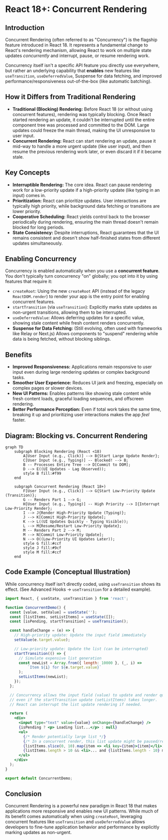 # React 18+: Concurrent Rendering

## Introduction

Concurrent Rendering (often referred to as "Concurrency") is the flagship feature introduced in React 18. It represents a fundamental change to React's rendering mechanism, allowing React to work on multiple state updates *concurrently* and interrupt, pause, or resume rendering work.

Concurrency itself isn't a specific API feature you directly use everywhere, but rather an underlying capability that **enables** new features like `useTransition`, `useDeferredValue`, Suspense for data fetching, and improved performance/responsiveness out-of-the-box (like automatic batching).

## How it Differs from Traditional Rendering

- **Traditional (Blocking) Rendering:** Before React 18 (or without using concurrent features), rendering was typically blocking. Once React started rendering an update, it couldn't be interrupted until the entire component tree was processed and committed to the DOM. Large updates could freeze the main thread, making the UI unresponsive to user input.
- **Concurrent Rendering:** React can start rendering an update, pause it mid-way to handle a more urgent update (like user input), and then resume the previous rendering work later, or even discard it if it became stale.

## Key Concepts

- **Interruptible Rendering:** The core idea. React can pause rendering work for a low-priority update if a high-priority update (like typing in an input) comes in.
- **Prioritization:** React can prioritize updates. User interactions are typically high priority, while background data fetching or transitions are lower priority.
- **Cooperative Scheduling:** React yields control back to the browser periodically during rendering, ensuring the main thread doesn't remain blocked for long periods.
- **State Consistency:** Despite interruptions, React guarantees that the UI remains consistent and doesn't show half-finished states from different updates simultaneously.

## Enabling Concurrency

Concurrency is enabled automatically when you use a **concurrent feature**. You don't typically turn concurrency "on" globally; you opt into it by using features that require it:

- `createRoot`: Using the new `createRoot` API (instead of the legacy `ReactDOM.render`) to render your app is the entry point for enabling concurrent features.
- `startTransition` (via `useTransition`): Explicitly marks state updates as non-urgent transitions, allowing them to be interrupted.
- `useDeferredValue`: Allows deferring updates for a specific value, showing stale content while fresh content renders concurrently.
- **Suspense for Data Fetching:** (Still evolving, often used with frameworks like Relay or Next.js) Allows components to "suspend" rendering while data is being fetched, without blocking siblings.

## Benefits

- **Improved Responsiveness:** Applications remain responsive to user input even during large rendering updates or complex background tasks.
- **Smoother User Experience:** Reduces UI jank and freezing, especially on complex pages or slower devices.
- **New UI Patterns:** Enables patterns like showing stale content while fresh content loads, graceful loading sequences, and offscreen rendering.
- **Better Performance Perception:** Even if total work takes the same time, breaking it up and prioritizing user interactions makes the app *feel* faster.

## Diagram: Blocking vs. Concurrent Rendering

```mermaid
graph TD
    subgraph Blocking Rendering (React <18)
        A[User Input (e.g., Click)] --> B{Start Large Update Render};
        C[User Input (e.g., Typing)] -- Blocked! --> B;
        B -- Processes Entire Tree --> D[Commit to DOM];
        D --> E((UI Updates - Lag Observed));
        style B fill:#f99
    end

    subgraph Concurrent Rendering (React 18+)
        F[User Input (e.g., Click)] --> G{Start Low-Priority Update (Transition)};
        G -- Renders Part 1 --> G;
        H[User Input (e.g., Typing)] -- High Priority --> I{Interrupt Low-Priority Render};
        I --> J{Render High-Priority Update (Typing)};
        J --> K[Commit High-Priority Update];
        K --> L((UI Updates Quickly - Typing Visible));
        L --> M{Resume/Restart Low-Priority Update};
        M -- Renders Part 2 --> M;
        M --> N[Commit Low-Priority Update];
        N --> O((Low-Priority UI Updates Later));
        style G fill:#ccf
        style J fill:#9cf
        style M fill:#ccf
    end
```

## Code Example (Conceptual Illustration)

While concurrency itself isn't directly coded, using `useTransition` shows its effect. (See Advanced Hooks -> `useTransition` for a detailed example).

```jsx
import React, { useState, useTransition } from 'react';

function ConcurrentDemo() {
  const [value, setValue] = useState('');
  const [listItems, setListItems] = useState([]);
  const [isPending, startTransition] = useTransition();

  const handleChange = (e) => {
    // High-priority update: Update the input field immediately
    setValue(e.target.value);

    // Low-priority update: Update the list (can be interrupted)
    startTransition(() => {
      // Simulate expensive list generation
      const newList = Array.from({ length: 10000 }, (_, i) => 
          `Item ${i} for ${e.target.value}`
      );
      setListItems(newList);
    });
  };

  // Concurrency allows the input field (value) to update and render quickly,
  // even if the startTransition update (setListItems) takes longer. 
  // React can interrupt the list update rendering if needed.

  return (
    <div>
      <input type="text" value={value} onChange={handleChange} />
      {isPending ? <p> Loading list...</p> : null}
      <ul>
        {/* Render potentially large list */}
        {/* In a concurrent render, this list update might be paused/resumed */}
        {listItems.slice(0, 10).map(item => <li key={item}>{item}</li>)} 
        {listItems.length > 10 && <li>... and {listItems.length - 10} more</li>}
      </ul>
    </div>
  );
}

export default ConcurrentDemo;
```

## Conclusion

Concurrent Rendering is a powerful new paradigm in React 18 that makes applications more responsive and enables new UI patterns. While much of its benefit comes automatically when using `createRoot`, leveraging concurrent features like `useTransition` and `useDeferredValue` allows developers to fine-tune application behavior and performance by explicitly marking updates as non-urgent. 